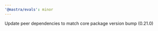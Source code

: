 ```yaml
---
'@mastra/evals': minor
---
```


Update peer dependencies to match core package version bump (0.21.0)
